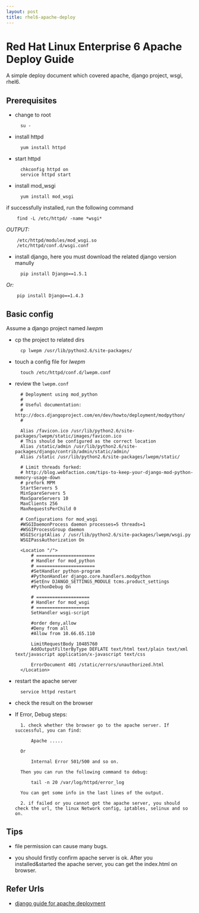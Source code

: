 ```yaml
---
layout: post
title: rhel6-apache-deploy
---
```


Red Hat Linux Enterprise 6 Apache Deploy Guide
==============================================

A simple deploy document which covered apache, django project, wsgi, rhel6.

Prerequisites
-------------

* change to root

        su -

* install httpd

        yum install httpd

* start httpd

        chkconfig httpd on
        service httpd start

* install mod_wsgi

        yum install mod_wsgi
if successfully installed, run the following command

        find -L /etc/httpd/ -name *wsgi*
*OUTPUT:*

        /etc/httpd/modules/mod_wsgi.so
        /etc/httpd/conf.d/wsgi.conf

* install django, here you must download the related django version manully

        pip install Django==1.5.1
*Or:*

        pip install Django==1.4.3

Basic config
------------
Assume a django project named *lwepm*

* cp the project to related dirs

        cp lwepm /usr/lib/python2.6/site-packages/

* touch a config file for *lwepm*

        touch /etc/httpd/conf.d/lwepm.conf

* review the `lwepm.conf`

        # Deployment using mod_python
        #
        # Useful documentation:
        # http://docs.djangoproject.com/en/dev/howto/deployment/modpython/
        #
        
        Alias /favicon.ico /usr/lib/python2.6/site-packages/lwepm/static/images/favicon.ico
        # This should be configured as the correct location
        Alias /static/admin /usr/lib/python2.6/site-packages/django/contrib/admin/static/admin/
        Alias /static /usr/lib/python2.6/site-packages/lwepm/static/
        
        # Limit threads forked:
        # http://blog.webfaction.com/tips-to-keep-your-django-mod-python-memory-usage-down
        # prefork MPM
        StartServers 5
        MinSpareServers 5
        MaxSpareServers 10
        MaxClients 256
        MaxRequestsPerChild 0
        
        # Configurations for mod_wsgi
        #WSGIDaemonProcess daemon processes=5 threads=1
        #WSGIProcessGroup daemon
        WSGIScriptAlias / /usr/lib/python2.6/site-packages/lwepm/wsgi.py
        WSGIPassAuthorization On
        
        <Location "/">
            # ======================
            # Handler for mod_python
            # ======================
            #SetHandler python-program
            #PythonHandler django.core.handlers.modpython
            #SetEnv DJANGO_SETTINGS_MODULE tcms.product_settings
            #PythonDebug On
        
            # ====================
            # Handler for mod_wsgi
            # ====================
            SetHandler wsgi-script
        
            #order deny,allow
            #Deny from all
            #Allow from 10.66.65.110
        
            LimitRequestBody 10485760
            AddOutputFilterByType DEFLATE text/html text/plain text/xml text/javascript application/x-javascript text/css
        
            ErrorDocument 401 /static/errors/unauthorized.html
        </Location>

* restart the apache server

        service httpd restart

* check the result on the browser

* If Error, Debug steps:

        1. check whether the browser go to the apache server. If successful, you can find:

            Apache .....

        Or

            Internal Error 501/500 and so on.

        Then you can run the following command to debug:

            tail -n 20 /var/log/httpd/error_log

        You can get some info in the last lines of the output.

        2. if failed or you cannot got the apache server, you should check the url, the linux Network config, iptables, selinux and so on.


Tips
----

* file permission can cause many bugs.

* you should firstly confirm apache server is ok. After you installed&started the apache server, you can get the index.html on browser.


Refer Urls
----------

* [django guide for apache deployment](https://docs.djangoproject.com/en/1.3/howto/deployment/modwsgi/)
